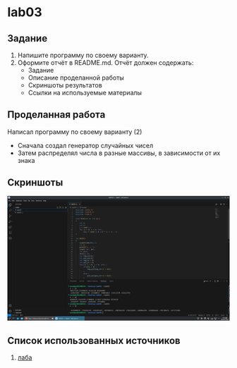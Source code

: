 # lab03

## Задание


1. Напишите программу по своему варианту.
2. Оформите отчёт в README.md. Отчёт должен содержать:
    - Задание
    - Описание проделанной работы
    - Скриншоты результатов
    - Ссылки на используемые материалы


## Проделанная работа

Написал программу по своему варианту (2)
  - Сначала создал генератор случайных чисел
  - Затем распределял числа в разные массивы, в зависимости от их знака


## Скриншоты 

![резултать c](lab03.png)


## Список использованных источников

1. [лаба](https://evil-teacher.on.fleek.co/prog_pm/lab03/)
